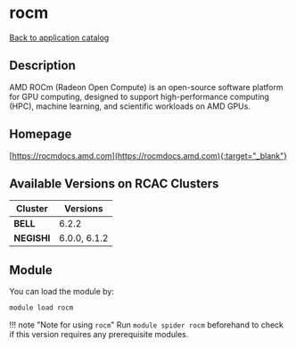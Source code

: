# rocm

[Back to application catalog](../app_catalog.md)

## Description

AMD ROCm (Radeon Open Compute) is an open-source software platform for GPU computing, designed to support high-performance computing (HPC), machine learning, and scientific workloads on AMD GPUs.

## Homepage

[https://rocmdocs.amd.com](https://rocmdocs.amd.com){:target="_blank"}

## Available Versions on RCAC Clusters

|Cluster|Versions|
|---|---|
**BELL**|6.2.2
**NEGISHI**|6.0.0, 6.1.2

## Module

You can load the module by:

```bash
module load rocm
```

!!! note "Note for using `rocm`"
    Run `module spider rocm` beforehand to check if this version requires any prerequisite modules.
